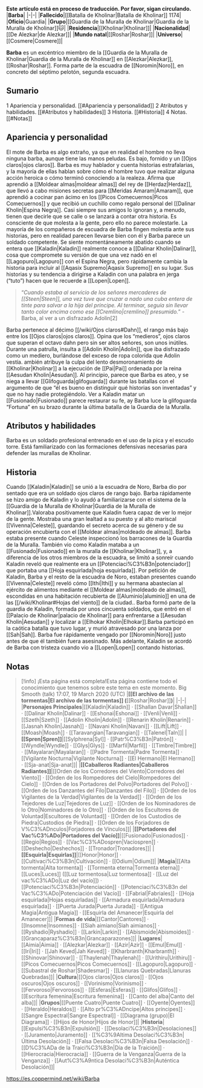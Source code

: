 **Este artículo está en proceso de traducción. Por favor, sigan circulando.**
|**Barba**|
|-|-|
|**Fallecido**|[[Batalla de Kholinar\|Batalla de Kholinar]] 1174|
|**Oficio**|Guardia|
|**Grupo**|[[Guardia de la Muralla de Kholinar\|Guardia de la Muralla de Kholinar]]🐱︎|
|**Residencia**|[[Kholinar\|Kholinar]]|
|**Nacionalidad**|[[De Alezkar\|de Alezkar]]|
|**Mundo natal**|[[Roshar\|Roshar]]|
|**Universo**|[[Cosmere\|Cosmere]]|

**Barba** es un excéntrico miembro de la [[Guardia de la Muralla de Kholinar\|Guardia de la Muralla de Kholinar]] en [[Alezkar\|Alezkar]], [[Roshar\|Roshar]]. Forma parte de la escuadra de [[Noromin\|Noro]], en concreto del séptimo pelotón, segunda escuadra.

## Sumario

1 Apariencia y personalidad. [[#Apariencia y personalidad]] 
2 Atributos y habilidades. [[#Atributos y habilidades]] 
3 Historia. [[#Historia]] 
4 Notas. [[#Notas]] 


## Apariencia y personalidad
El mote de Barba es algo extraño, ya que en realidad el hombre no lleva ninguna barba, aunque tiene las manos peludas. Es bajo, fornido y un [[Ojos claros\|ojos claros]].
Barba es muy hablador y cuenta historias estrafalarias, y la mayoría de ellas hablan sobre cómo el hombre tuvo que realizar alguna acción heroica o cómo terminó conociendo a la realeza. Afirma que aprendió a [[Moldear almas\|moldear almas]] del rey de [[Herdaz\|Herdaz]], que llevó a cabo misiones secretas para [[Meridas Amaram\|Amaram]], que aprendió a cocinar pan ácimo en los [[Picos Comecuernos\|Picos Comecuernos]] y que recibió un cuchillo como regalo personal del [[Dalinar Kholin\|Espina Negra]]. Casi siempre sus amigos lo ignoran y, a menudo, tienen que decirle que se calle o se lanzará a contar otra historia. Es consciente de que molesta a la gente, pero ello no parece molestarle. La mayoría de los compañeros de escuadra de Barba fingen molestia ante sus historias, pero en realidad parecen llevarse bien con él y Barba parece un soldado competente. Se siente momentáneamente abatido cuando se entera que [[Kaladin\|Kaladin]] realmente conoce a [[Dalinar Kholin\|Dalinar]], cosa que compromete su versión de que una vez nadó en el [[Lagopuro\|Lagopuro]] con el Espina Negra, pero rápidamente cambia la historia para incluir al [[Aqasix Supremo\|Aqasix Supremo]] en su lugar. Sus historias y su tendencia a dirigirse a Kaladin con una palabra en jerga (“tuto”) hacen que le recuerde a [[Lopen\|Lopen]].

>“*Cuando estaba al servicio de los señores mercaderes de [[Steen\|Steen]], una vez tuve que cruzar a nado una cuba entera de tinte para salvar a la hija del príncipe. Al terminar, seguía sin llevar tanto color encima como ese [[Cremlino\|cremlino]] presumido.*”
\-Barba, al ver a un disfrazado Adolin[2]

Barba pertenece al décimo [[/wiki/Ojos claros#Dahn]], el rango más bajo entre los [[Ojos claros\|ojos claros]]. Opina que los “medieros”, ojos claros que superan el octavo dahn pero sin ser altos señores, son unos inútiles. Durante una patrulla, insulta a [[Adolin Kholin\|Adolin]], que iba disfrazado como un mediero, burlándose del exceso de ropa colorida que Adolin vestía. ambién atribuye la culpa del lento desmoronamiento de [[Kholinar\|Kholinar]] a la ejecución de [[Pai\|Pai]] ordenada por la reina [[Aesudan Kholin\|Aesudan]].
Al principio, parece que Barba es ateo, y se niega a llevar [[Glifoguarda\|glifoguarda]] durante las batallas con el argumento de que “él es bueno en distinguir qué historias son inventadas” y que no hay nadie protegiéndolo. Ver a Kaladin matar un [[Fusionado\|Fusionado]] parece restaurar su fe, ay Barba luce la glifoguarda “Fortuna” en su brazo durante la última batalla de la Guardia de la Muralla.

## Atributos y habilidades
Barba es un soldado profesional entrenado en el uso de la pica y el escudo torre. Está familiarizado con las formaciones defensivas necesarias para defender las murallas de Kholinar.

## Historia
Cuando [[Kaladin\|Kaladin]] se unió a la escuadra de Noro, Barba dio por sentado que era un soldado ojos claros de rango bajo. Barba rápidamente se hizo amigo de Kaladin y lo ayudó a familiarizarse con el sistema de la [[Guardia de la Muralla de Kholinar\|Guardia de la Muralla de Kholinar]].Valoraba positivamente que Kaladin fuera capaz de ver lo mejor de la gente. Mostraba una gran lealtad a su puesto y al alto mariscal [[Vivenna\|Celeste]], guardando el secreto acerca de su género y de su operación encubierta con el [[Moldear almas\|moldeado de almas]].
Barba estaba presente cuando Celeste inspeccionó los barracones de la Guardia de la Muralla. También vio como Kaladin mataba a un [[Fusionado\|Fusionado]] en la muralla de [[Kholinar\|Kholinar]], y, a diferencia de los otros miembros de la escuadra, se limitó a sonreír cuando Kaladin reveló que realmente era un [[Potenciaci%C3%B3n\|potenciador]] que portaba una [[Hoja esquirlada\|hoja esquirlada]]. Por petición de Kaladin, Barba y el resto de la escuadra de Noro, estaban presentes cuando [[Vivenna\|Celeste]] reveló cómo [[Ithi\|Ithi]] y su hermana abastecían al ejército de alimentos mediante el [[Moldear almas\|moldeado de almas]], escondidas en una habitación recubierta de [[Aluminio\|aluminio]] en una de las [[/wiki/Kholinar#Hojas del viento]] de la ciudad..
Barba formó parte de la guardia de Kaladin, formada por unos cincuenta soldados, que entró en el [[Palacio de Kholinar\|palacio de Kholinar]] para enfrentarse a [[Aesudan Kholin\|Aesudan]] y localizar a [[Elhokar Kholin\|Elhokar]].Barba participó en la caótica batalla que tuvo lugar, y murió atravesado por una lanza por [[Sah\|Sah]]. Barba fue rápidamente vengado por [[Noromin\|Noro]] justo antes de que él también fuera asesinado. Más adelante, Kaladin se acordó de Barba con tristeza cuando vio a [[Lopen\|Lopen]] contando historias.

## Notas

> [!info] ¡Esta página está completa!Esta página contiene todo el conocimiento que tenemos sobre este tema en este momento.
Big Smooth (talk) 17:07, 19 March 2020 (UTC)
|**[[El archivo de las tormentas\|El archivo de las tormentas]] (**[[Roshar\|Roshar]]**)**|
|-|-|
|**Personajes Principales**|[[Kaladin\|Kaladin]] · [[Shallan Davar\|Shallan]] · [[Dalinar Kholin\|Dalinar]] · [[Eshonai\|Eshonai]] · [[Venli\|Venli]] · [[Szeth\|Szeth]] · [[Adolin Kholin\|Adolin]] · [[Renarin Kholin\|Renarin]] · [[Jasnah Kholin\|Jasnah]] · [[Navani Kholin\|Navani]] · [[Lift\|Lift]] · [[Moash\|Moash]] · [[Taravangian\|Taravangian]] · [[Talenel\|Taln]]|
|**[[Spren\|Spren]]**|[[Sylphrena\|Syl]] · [[Patr%C3%B3n\|Patrón]] · [[Wyndle\|Wyndle]] · [[Glys\|Glys]] · [[Marfil\|Marfil]] · [[Timbre\|Timbre]] · [[Mayalaran\|Mayalaran]] · [[Padre Tormenta\|Padre Tormenta]] · [[Vigilante Nocturna\|Vigilante Nocturna]] · [[El Hermano\|El Hermano]] · [[Sja-anat\|Sja-anat]]|
|**[[Caballeros Radiantes\|Caballeros Radiantes]]**|[[Orden de los Corredores del Viento\|Corredores del Viento]] · [[Orden de los Rompedores del Cielo\|Rompedores del Cielo]] · [[Orden de los Portadores del Polvo\|Portadores del Polvo]] · [[Orden de los Danzantes del Filo\|Danzantes del Filo]] · [[Orden de los Vigilantes de la Verdad\|Vigilantes de la Verdad]] · [[Orden de los Tejedores de Luz\|Tejedores de Luz]] · [[Orden de los Nominadores de lo Otro\|Nominadores de lo Otro]] · [[Orden de los Escultores de Voluntad\|Escultores de Voluntad]] · [[Orden de los Custodios de Piedra\|Custodios de Piedra]] · [[Orden de los Forjadores de V%C3%ADnculos\|Forjadores de Vínculos]]|
|**[[Portadores del Vac%C3%ADo\|Portadores del Vacío]]**|[[Fusionado\|Fusionados]] · [[Regio\|Regios]] · [[Vac%C3%ADospren\|Vacíospren]] · [[Deshecho\|Deshechos]] · [[Tronador\|Tronadores]]|
|**[[Esquirla\|Esquirlas]]**|[[Honor\|Honor]] · [[Cultivaci%C3%B3n\|Cultivación]] · [[Odium\|Odium]]|
|**Magia**|[[Alta tormenta\|Alta tormenta]] · [[Tormenta eterna\|Tormenta eterna]] · [[Luces\|Luces]] ([[Luz tormentosa\|Luz tormentosa]] · [[Luz del vac%C3%ADo\|Luz del vacío]]) · [[Potenciaci%C3%B3n\|Potenciación]] · [[Potenciaci%C3%B3n del Vac%C3%ADo\|Potenciación del Vacío]] · [[Fabrial\|Fabriales]] · [[Hoja esquirlada\|Hojas esquirladas]] · [[Armadura esquirlada\|Armadura esquirlada]] · [[Puerta Jurada\|Puerta Jurada]] · [[Antigua Magia\|Antigua Magia]] · [[Esquirla del Amanecer\|Esquirla del Amanecer]]|
|**Formas de vida**|[[Cantor\|Cantores]] · [[Insomne\|Insomnes]] · [[Siah aimiano\|Siah aimianos]] · [[Ryshadio\|Ryshadio]] · [[Larkin\|Larkin]] · [[Abismoide\|Abismoides]] · [[Grancaparaz%C3%B3n\|Grancaparazones]]|
|**Lugares**|[[Aimia\|Aimia]] · [[Alezkar\|Alezkar]] · [[Azir\|Azir]] · [[Emul\|Emul]] · [[Iri\|Iri]] · [[Jah Keved\|Jah Keved]] · [[Kharbranth\|Kharbranth]] · [[Shinovar\|Shinovar]] · [[Thaylenah\|Thaylenah]] · [[Urithiru\|Urithiru]] · [[Picos Comecuernos\|Picos Comecuernos]] · [[Lagopuro\|Lagopuro]] · [[Subastral de Roshar\|Shadesmar]] · [[Llanuras Quebradas\|Llanuras Quebradas]]|
|**Cultura**|[[Ojos claros\|Ojos claros]] · [[Ojos oscuros\|Ojos oscuros]] · [[Vorinismo\|Vorinismo]] · [[Fervoroso\|Fervorosos]] · [[Esferas\|Esferas]] · [[Glifos\|Glifos]] · [[Escritura femenina\|Escritura femenina]] · [[Canto del alba\|Canto del alba]]|
|**Grupos**|[[Puente Cuatro\|Puente Cuatro]] · [[Oyente\|Oyentes]] · [[Heraldo\|Heraldos]] · [[Alto pr%C3%ADncipe\|Altos príncipes]] · [[Sangre Espectral\|Sangre Espectral]] · [[Diagrama (grupo)\|El Diagrama]] · [[Hijos de Honor\|Hijos de Honor]]|
|**Historia**|[[Expulsi%C3%B3n\|Expulsión]] · [[Desolaci%C3%B3n\|Desolaciones]] · [[Juramento\|Juramento]] · [[%C3%9Altima Desolaci%C3%B3n\|Última Desolación]] · [[Falsa Desolaci%C3%B3n\|Falsa Desolación]] · [[D%C3%ADa de la Traici%C3%B3n\|Día de la Traición]] · [[Hierocracia\|Hierocracia]] · [[Guerra de la Venganza\|Guerra de la Venganza]] · [[Aut%C3%A9ntica Desolaci%C3%B3n\|Auténtica Desolación]]|



https://es.coppermind.net/wiki/Barba